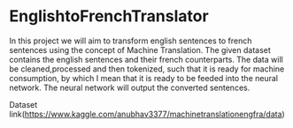 # EnglishtoFrenchTranslator
In this project we will aim to transform english sentences to french sentences using the concept of Machine Translation. The given dataset contains the english sentences and their french counterparts.  The data will be cleaned,processed and then tokenized, such that it is ready for machine consumption, by which I mean that it is ready to be feeded into the neural network. The neural network will output the converted sentences.

Dataset link(https://www.kaggle.com/anubhav3377/machinetranslationengfra/data)

